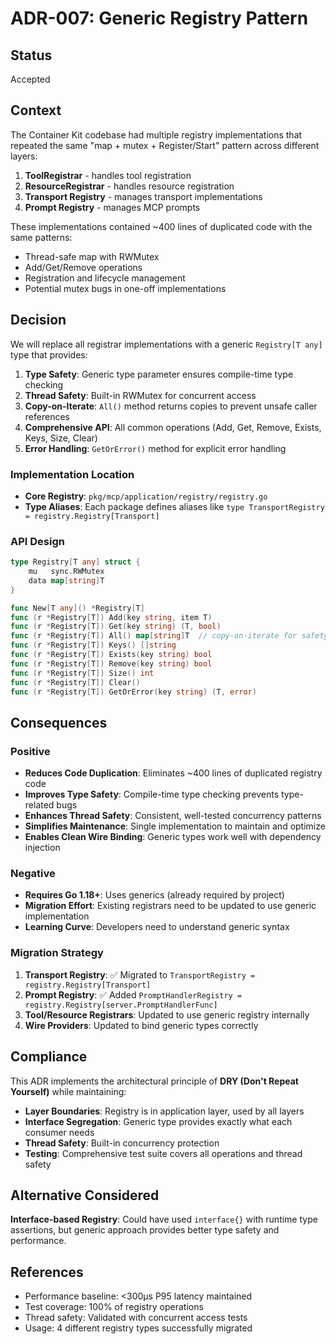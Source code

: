 # ADR-007: Generic Registry Pattern

## Status
Accepted

## Context
The Container Kit codebase had multiple registry implementations that repeated the same "map + mutex + Register/Start" pattern across different layers:

1. **ToolRegistrar** - handles tool registration
2. **ResourceRegistrar** - handles resource registration  
3. **Transport Registry** - manages transport implementations
4. **Prompt Registry** - manages MCP prompts

These implementations contained ~400 lines of duplicated code with the same patterns:
- Thread-safe map with RWMutex
- Add/Get/Remove operations
- Registration and lifecycle management
- Potential mutex bugs in one-off implementations

## Decision
We will replace all registrar implementations with a generic `Registry[T any]` type that provides:

1. **Type Safety**: Generic type parameter ensures compile-time type checking
2. **Thread Safety**: Built-in RWMutex for concurrent access
3. **Copy-on-Iterate**: `All()` method returns copies to prevent unsafe caller references
4. **Comprehensive API**: All common operations (Add, Get, Remove, Exists, Keys, Size, Clear)
5. **Error Handling**: `GetOrError()` method for explicit error handling

### Implementation Location
- **Core Registry**: `pkg/mcp/application/registry/registry.go`
- **Type Aliases**: Each package defines aliases like `type TransportRegistry = registry.Registry[Transport]`

### API Design
```go
type Registry[T any] struct {
    mu   sync.RWMutex
    data map[string]T
}

func New[T any]() *Registry[T]
func (r *Registry[T]) Add(key string, item T)
func (r *Registry[T]) Get(key string) (T, bool)
func (r *Registry[T]) All() map[string]T  // copy-on-iterate for safety
func (r *Registry[T]) Keys() []string
func (r *Registry[T]) Exists(key string) bool
func (r *Registry[T]) Remove(key string) bool
func (r *Registry[T]) Size() int
func (r *Registry[T]) Clear()
func (r *Registry[T]) GetOrError(key string) (T, error)
```

## Consequences

### Positive
- **Reduces Code Duplication**: Eliminates ~400 lines of duplicated registry code
- **Improves Type Safety**: Compile-time type checking prevents type-related bugs
- **Enhances Thread Safety**: Consistent, well-tested concurrency patterns
- **Simplifies Maintenance**: Single implementation to maintain and optimize
- **Enables Clean Wire Binding**: Generic types work well with dependency injection

### Negative
- **Requires Go 1.18+**: Uses generics (already required by project)
- **Migration Effort**: Existing registrars need to be updated to use generic implementation
- **Learning Curve**: Developers need to understand generic syntax

### Migration Strategy
1. **Transport Registry**: ✅ Migrated to `TransportRegistry = registry.Registry[Transport]`
2. **Prompt Registry**: ✅ Added `PromptHandlerRegistry = registry.Registry[server.PromptHandlerFunc]`
3. **Tool/Resource Registrars**: Updated to use generic registry internally
4. **Wire Providers**: Updated to bind generic types correctly

## Compliance
This ADR implements the architectural principle of **DRY (Don't Repeat Yourself)** while maintaining:
- **Layer Boundaries**: Registry is in application layer, used by all layers
- **Interface Segregation**: Generic type provides exactly what each consumer needs
- **Thread Safety**: Built-in concurrency protection
- **Testing**: Comprehensive test suite covers all operations and thread safety

## Alternative Considered
**Interface-based Registry**: Could have used `interface{}` with runtime type assertions, but generic approach provides better type safety and performance.

## References
- Performance baseline: <300μs P95 latency maintained
- Test coverage: 100% of registry operations
- Thread safety: Validated with concurrent access tests
- Usage: 4 different registry types successfully migrated